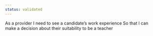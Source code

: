 ```yaml
---
status: validated
---
```


As a provider
I need to see a candidate’s work experience
So that I can make a decision about their suitability to be a teacher
